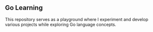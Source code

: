 ## Go Learning 

This repository serves as a playground where I experiment and develop various projects while exploring Go language concepts.
